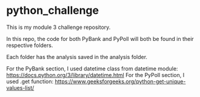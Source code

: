 # python_challenge
This is my module 3 challenge repository.

In this repo, the code for both PyBank and PyPoll will both be found in their respective folders.

Each folder has the analysis saved in the analysis folder.

For the PyBank section, I used datetime class from datetime module: https://docs.python.org/3/library/datetime.html
For the PyPoll section, I used .get function: https://www.geeksforgeeks.org/python-get-unique-values-list/
